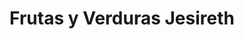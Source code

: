 ---
title: "Frutas y Verduras Jesireth"
url: /cimitarra/frutas-y-verduras-jesireth/
shop: frutería
---